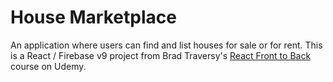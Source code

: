 # House Marketplace
An application where users can find and list houses for sale or for rent. This is a React / Firebase v9 project from Brad Traversy's [React Front to Back](https://www.udemy.com/course/react-front-to-back-2022/) course on Udemy.
